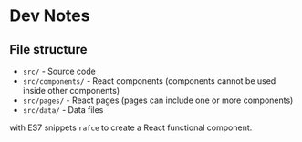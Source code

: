 # Dev Notes

## File structure

- `src/` - Source code
- `src/components/` - React components (components cannot be used inside other components)
- `src/pages/` - React pages (pages can include one or more components)
- `src/data/` - Data files

with ES7 snippets `rafce` to create a React functional component.
